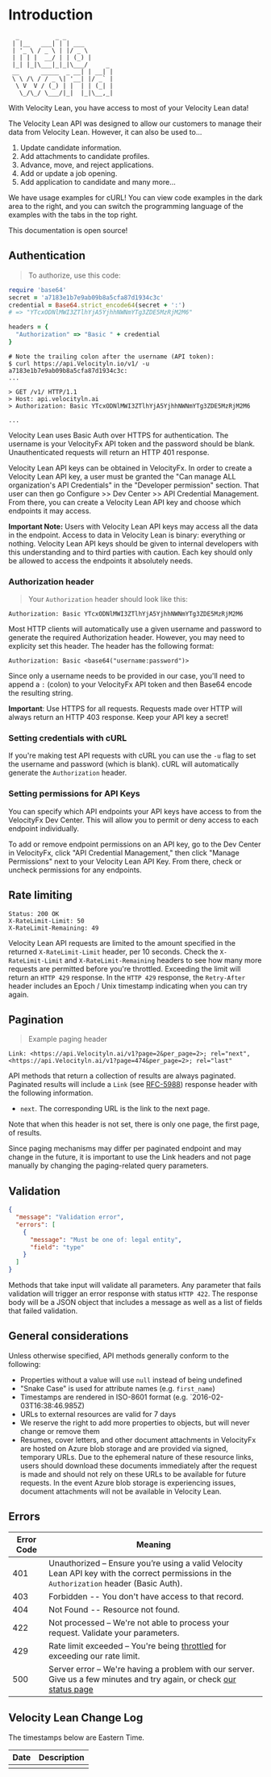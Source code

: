 # Introduction

```
  _          _ _
 | |__   ___| | | ___
 | '_ \ / _ \ | |/ _ \
 | | | |  __/ | | (_) |
 |_| |_|\___|_|_|\___/     _
 __      _____  _ __| | __| |
 \ \ /\ / / _ \| '__| |/ _` |
  \ V  V / (_) | |  | | (_| |
   \_/\_/ \___/|_|  |_|\__,_|
```

With Velocity Lean, you have access to most of your Velocity Lean data!

The Velocity Lean API was designed to allow our customers to manage their data from Velocity Lean. However, it can also be used to...

1.  Update candidate information.
2.  Add attachments to candidate profiles.
3.  Advance, move, and reject applications.
4.  Add or update a job opening.
5.  Add application to candidate and many more...

We have usage examples for cURL! You can view code examples in the dark area to the right, and you can switch the programming language of the examples with the tabs in the top right.

This documentation is open source!

## Authentication

> To authorize, use this code:

```ruby
require 'base64'
secret = 'a7183e1b7e9ab09b8a5cfa87d1934c3c'
credential = Base64.strict_encode64(secret + ':')
# => "YTcxODNlMWI3ZTlhYjA5YjhhNWNmYTg3ZDE5MzRjM2M6"

headers = {
  "Authorization" => "Basic " + credential
}
```

```shell
# Note the trailing colon after the username (API token):
$ curl https://api.Velocityln.io/v1/ -u a7183e1b7e9ab09b8a5cfa87d1934c3c:
...

> GET /v1/ HTTP/1.1
> Host: api.velocityln.ai
> Authorization: Basic YTcxODNlMWI3ZTlhYjA5YjhhNWNmYTg3ZDE5MzRjM2M6

...
```

Velocity Lean uses Basic Auth over HTTPS for authentication. The username is your VelocityFx API token and the password should be blank. Unauthenticated requests will return an HTTP 401 response.

Velocity Lean API keys can be obtained in VelocityFx. In order to create a Velocity Lean API key, a user must be granted the "Can manage ALL organization's API Credentials" in the "Developer permission" section. That user can then go Configure >> Dev Center >> API Credential Management. From there, you can create a Velocity Lean API key and choose which endpoints it may access.

**Important Note:** Users with Velocity Lean API keys may access all the data in the endpoint. Access to data in Velocity Lean is binary: everything or nothing. Velocity Lean API keys should be given to internal developers with this understanding and to third parties with caution. Each key should only be allowed to access the endpoints it absolutely needs.

### Authorization header

> Your `Authorization` header should look like this:

```
Authorization: Basic YTcxODNlMWI3ZTlhYjA5YjhhNWNmYTg3ZDE5MzRjM2M6
```

Most HTTP clients will automatically use a given username and password to generate the required Authorization header. However, you may need to explicity set this header. The header has the following format:

`Authorization: Basic <base64("username:password")>`

Since only a username needs to be provided in our case, you'll need to append a `:` (colon) to your VelocityFx API token and then Base64 encode the resulting string.

<aside class="success">
<b>Important</b>: Use HTTPS for all requests. Requests made over HTTP will always return an HTTP 403 response. Keep your API key a secret!
</aside>

### Setting credentials with cURL

If you're making test API requests with cURL you can use the `-u` flag to set the username and password (which is blank). cURL will automatically generate the `Authorization` header.

### Setting permissions for API Keys

You can specify which API endpoints your API keys have access to from the VelocityFx Dev Center. This will allow you to permit or deny access to each endpoint individually. 

To add or remove endpoint permissions on an API key, go to the Dev Center in VelocityFx, click "API Credential Management," then click "Manage Permissions" next to your Velocity Lean API Key. From there, check or uncheck permissions for any endpoints.

## Rate limiting

```
Status: 200 OK
X-RateLimit-Limit: 50
X-RateLimit-Remaining: 49
```

Velocity Lean API requests are limited to the amount specified in the returned `X-RateLimit-Limit` header, per 10 seconds. Check the `X-RateLimit-Limit` and `X-RateLimit-Remaining` headers to see how many more requests are permitted before you're throttled. Exceeding the limit will return an `HTTP 429` response. In the `HTTP 429` response, the `Retry-After` header includes an Epoch / Unix timestamp indicating when you can try again.

## Pagination

> Example paging header

```
Link: <https://api.Velocityln.ai/v1?page=2&per_page=2>; rel="next",
<https://api.Velocityln.ai/v1?page=474&per_page=2>; rel="last"
```

API methods that return a collection of results are always paginated. Paginated results will include a `Link` (see [RFC-5988](https://tools.ietf.org/html/rfc5988)) response header with the following information.

- `next`. The corresponding URL is the link to the next page.

Note that when this header is not set, there is only one page, the first page, of results.

<aside class="warning">Since paging mechanisms may differ per paginated endpoint and may change in the future, it is important to use the Link headers and not page manually by changing the paging-related query parameters.</aside>

## Validation

```json
{
  "message": "Validation error",
  "errors": [
    {
      "message": "Must be one of: legal entity",
      "field": "type"
    }
  ]
}
```

Methods that take input will validate all parameters. Any parameter that fails validation will trigger an error response with status `HTTP 422`. The response body will be a JSON object that includes a message as well as a list of fields that failed validation.

## General considerations

Unless otherwise specified, API methods generally conform to the following:

- Properties without a value will use `null` instead of being undefined
- "Snake Case" is used for attribute names (e.g. `first_name`)
- Timestamps are rendered in ISO-8601 format (e.g. `2016-02-03T16:38:46.985Z)
- URLs to external resources are valid for 7 days
- We reserve the right to add more properties to objects, but will never change or remove them
- Resumes, cover letters, and other document attachments in VelocityFx are hosted on Azure blob storage and are provided via signed, temporary URLs. Due to the ephemeral nature of these resource links, users should download these documents immediately after the request is made and should not rely on these URLs to be available for future requests. In the event Azure blob storage is experiencing issues, document attachments will not be available in Velocity Lean.

## Errors

| Error Code | Meaning                                                                                                                                               |
| ---------- | ----------------------------------------------------------------------------------------------------------------------------------------------------- |
| 401        | Unauthorized – Ensure you’re using a valid Velocity Lean API key with the correct permissions in the `Authorization` header (Basic Auth).                   |
| 403        | Forbidden -- You don't have access to that record.                                                                                                    |
| 404        | Not Found -- Resource not found.                                                                                                                      |
| 422        | Not processed – We're not able to process your request. Validate your parameters.                                                                     |
| 429        | Rate limit exceeded – You're being [throttled](https://developers.Velocityln.ai/#throttling) for exceeding our rate limit.                |
| 500        | Server error – We're having a problem with our server. Give us a few minutes and try again, or check [our status page](https://status.Velocityln.ai/) |

## Velocity Lean Change Log

The timestamps below are Eastern Time.

| Date                          | Description                                                                                                                       |
|-------------------------------| --------------------------------------------------------------------------------------------------------------------------------- |
                                                        |
